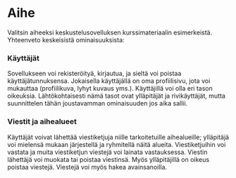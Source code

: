 # Aihe
Valitsin aiheeksi keskustelusovelluksen kurssimateriaalin esimerkeistä. Yhteenveto keskeisistä ominaisuuksista:

### Käyttäjät
Sovellukseen voi rekisteröityä, kirjautua, ja sieltä voi poistaa käyttäjätunnuksensa.
Jokaisella käyttäjällä on oma profiilisivu, jota voi mukauttaa (profiilikuva, lyhyt kuvaus yms.).
Käyttäjillä voi olla eri tason oikeuksia. Lähtökohtaisesti nämä tasot ovat ylläpitäjät ja rivikäyttäjät,
mutta suunnittelen tähän joustavamman ominaisuuden jos aika sallii.

### Viestit ja aihealueet
Käyttäjät voivat lähettää viestiketjuja niille tarkoitetuille aihealueille; ylläpitäjä voi mielensä mukaan järjestellä ja ryhmitellä näitä alueita.
Viestiketjuihin voi vastata ja muita viestiketjun viestejä voi lainata vastauksessa.
Viestin lähettäjä voi muokata tai poistaa viestinsä. Myös ylläpitäjillä on oikeus poistaa viestejä.
Viestejä voi myös hakea avainsanoilla.
